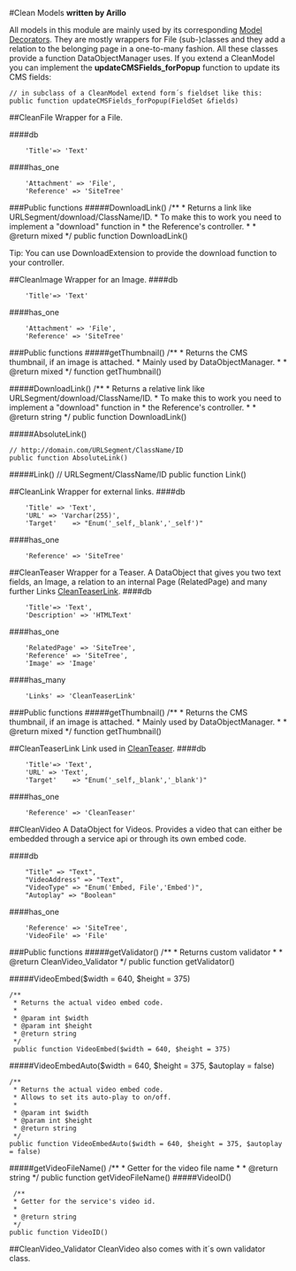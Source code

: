 #Clean Models
__written by Arillo__

All models in this module are mainly used by its corresponding [Model Decorators](Model_Decorators). They are mostly wrappers for File (sub-)classes and they add a relation to the belonging page in a one-to-many fashion. All these classes provide a function DataObjectManager uses. If you extend a CleanModel you can implement the **updateCMSFields_forPopup** function to update its CMS fields:

	// in subclass of a CleanModel extend form´s fieldset like this:
	public function updateCMSFields_forPopup(FieldSet &fields)



##CleanFile
Wrapper for a File.

####db

		'Title'=> 'Text'

####has_one

		'Attachment' => 'File',
		'Reference' => 'SiteTree'

###Public functions
#####DownloadLink()
	/**
	 * Returns a link like URLSegment/download/ClassName/ID.
	 * To make this to work you need to implement a "download" function in
	 * the Reference's controller.
	 *
	 * @return mixed
	 */
	public function DownloadLink()

Tip: You can use DownloadExtension to provide the download function to your controller.

##CleanImage
Wrapper for an Image.
####db

		'Title'=> 'Text'

####has_one

		'Attachment' => 'File',
		'Reference' => 'SiteTree'

###Public functions
#####getThumbnail()
	/**
	 * Returns the CMS thumbnail, if an image is attached.
	 * Mainly used by DataObjectManager.
	 *
	 * @return mixed
	 */
	function getThumbnail()


#####DownloadLink()
	/**
	 * Returns a relative link like URLSegment/download/ClassName/ID.
	 * To make this to work you need to implement a "download" function in
	 * the Reference's controller.
	 *
	 * @return string
	 */
	public function DownloadLink()

#####AbsoluteLink()

	// http://domain.com/URLSegment/ClassName/ID
	public function AbsoluteLink()

#####Link()
	// URLSegment/ClassName/ID
	public function Link()

##CleanLink
Wrapper for external links.
####db

		'Title' => 'Text',
		'URL' => 'Varchar(255)',
		'Target'	=> "Enum('_self,_blank','_self')"

####has_one

		'Reference' => 'SiteTree'

##CleanTeaser
Wrapper for a Teaser. A DataObject that gives you two text fields, an Image, a relation to an internal Page (RelatedPage) and many further Links [CleanTeaserLink](Clean_Models#cleanteaserlink).
####db

		'Title'=> 'Text',
		'Description' => 'HTMLText'

####has_one

		'RelatedPage' => 'SiteTree',
		'Reference' => 'SiteTree',
		'Image' => 'Image'

####has_many

		'Links' => 'CleanTeaserLink'

###Public functions
#####getThumbnail()
	/**
	 * Returns the CMS thumbnail, if an image is attached.
	 * Mainly used by DataObjectManager.
	 *
	 * @return mixed
	 */
	function getThumbnail()

##CleanTeaserLink
Link used in [CleanTeaser](Clean_Models#cleanteaser).
####db

		'Title'=> 'Text',
		'URL' => 'Text',
		'Target'	=> "Enum('_self,_blank','_blank')"

####has_one

		'Reference' => 'CleanTeaser'

##CleanVideo
A DataObject for Videos. Provides a video that can either be embedded through a service api or through its own embed code.

####db

		"Title" => "Text",
		"VideoAddress" => "Text",
		"VideoType" => "Enum('Embed, File','Embed')",
		"Autoplay" => "Boolean"

####has_one

		'Reference' => 'SiteTree',
		'VideoFile' => 'File'


###Public functions
#####getValidator()
	/**
	 * Returns custom validator
	 *
	 * @return CleanVideo_Validator
	 */
	public function getValidator()

#####VideoEmbed($width = 640, $height = 375)

	/**
	 * Returns the actual video embed code.
	 *
	 * @param int $width
	 * @param int $height
	 * @return string
	 */
	 public function VideoEmbed($width = 640, $height = 375)

#####VideoEmbedAuto($width = 640, $height = 375, $autoplay = false)

	/**
	 * Returns the actual video embed code.
	 * Allows to set its auto-play to on/off.
	 *
	 * @param int $width
	 * @param int $height
	 * @return string
	 */
	public function VideoEmbedAuto($width = 640, $height = 375, $autoplay = false)

#####getVideoFileName()
	/**
	 * Getter for the video file name
	 *
	 * @return string
	 */
	public function getVideoFileName()
#####VideoID()

	 /**
	 * Getter for the service's video id.
	 *
	 * @return string
	 */
	public function VideoID()
##CleanVideo_Validator
CleanVideo also comes with it´s own validator class.
